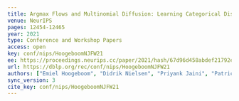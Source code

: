 ```yaml
---
title: Argmax Flows and Multinomial Diffusion: Learning Categorical Distributions.
venue: NeurIPS
pages: 12454-12465
year: 2021
type: Conference and Workshop Papers
access: open
key: conf/nips/HoogeboomNJFW21
ee: https://proceedings.neurips.cc/paper/2021/hash/67d96d458abdef21792e6d8e590244e7-Abstract.html
url: https://dblp.org/rec/conf/nips/HoogeboomNJFW21
authors: ["Emiel Hoogeboom", "Didrik Nielsen", "Priyank Jaini", "Patrick Forr\u00e9", "Max Welling"]
sync_version: 3
cite_key: conf/nips/HoogeboomNJFW21
---
```

